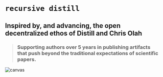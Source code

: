 # `recursive distill`
## Inspired by, and advancing, the open decentralized ethos of Distill and Chris Olah
> ### Supporting authors over 5 years in publishing artifacts that push beyond the traditional expectations of scientific papers. 
 
 ![canvas](https://github.com/user-attachments/assets/9ab3041f-c611-49c7-8613-ba8ce8502fee)
